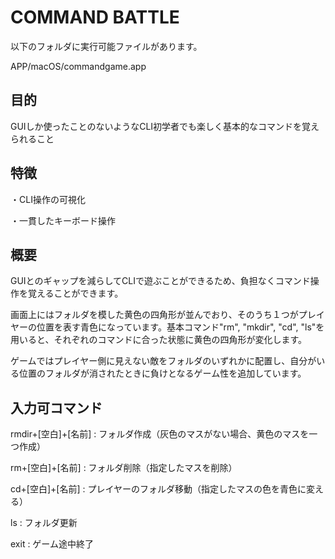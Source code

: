 # COMMAND BATTLE
以下のフォルダに実行可能ファイルがあります。

APP/macOS/commandgame.app

## 目的
GUIしか使ったことのないようなCLI初学者でも楽しく基本的なコマンドを覚えられること

## 特徴
・CLI操作の可視化

・一貫したキーボード操作

## 概要
GUIとのギャップを減らしてCLIで遊ぶことができるため、負担なくコマンド操作を覚えることができます。

画面上にはフォルダを模した黄色の四角形が並んでおり、そのうち１つがプレイヤーの位置を表す青色になっています。基本コマンド"rm", "mkdir", "cd", "ls"を用いると、それぞれのコマンドに合った状態に黄色の四角形が変化します。

ゲームではプレイヤー側に見えない敵をフォルダのいずれかに配置し、自分がいる位置のフォルダが消されたときに負けとなるゲーム性を追加しています。

## 入力可コマンド
rmdir+[空白]+[名前] : フォルダ作成（灰色のマスがない場合、黄色のマスを一つ作成）

rm+[空白]+[名前] : フォルダ削除（指定したマスを削除）

cd+[空白]+[名前] : プレイヤーのフォルダ移動（指定したマスの色を青色に変える）

ls : フォルダ更新

exit : ゲーム途中終了

